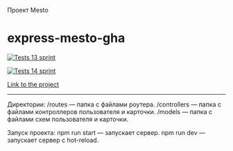Проект Mesto 
# express-mesto-gha

[![Tests 13 sprint](https://github.com/PSK888/express-mesto-gha/actions/workflows/tests-13-sprint.yml/badge.svg?branch=main)](https://github.com/PSK888/express-mesto-gha/actions/workflows/tests-13-sprint.yml)

[![Tests 14 sprint](https://github.com/PSK888/express-mesto-gha/actions/workflows/tests-14-sprint.yml/badge.svg?branch=main)](https://github.com/PSK888/express-mesto-gha/actions/workflows/tests-14-sprint.yml)

[Link to the project](http://PSK888.github.io/express-mesto-gha/)

------

Директории:
/routes — папка с файлами роутера.
/controllers — папка с файлами контроллеров пользователя и карточки.
/models — папка с файлами схем пользователя и карточки.

Запуск проекта:
npm run start — запускает сервер.
npm run dev — запускает сервер с hot-reload.
